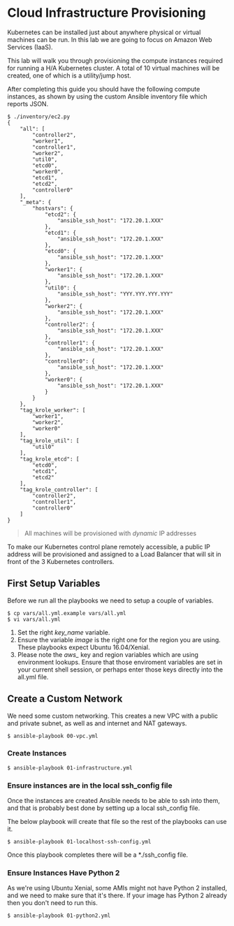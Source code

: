# Cloud Infrastructure Provisioning

Kubernetes can be installed just about anywhere physical or virtual machines can be run. In this lab we are going to focus on Amazon Web Services (IaaS).

This lab will walk you through provisioning the compute instances required for running a H/A Kubernetes cluster. A total of 10 virtual machines will be created, one of which is a utility/jump host.

After completing this guide you should have the following compute instances, as shown by using the custom Ansible inventory file which reports JSON. 

````
$ ./inventory/ec2.py 
{
    "all": [
        "controller2", 
        "worker1", 
        "controller1", 
        "worker2", 
        "util0", 
        "etcd0", 
        "worker0", 
        "etcd1", 
        "etcd2", 
        "controller0"
    ], 
    "_meta": {
        "hostvars": {
            "etcd2": {
                "ansible_ssh_host": "172.20.1.XXX"
            }, 
            "etcd1": {
                "ansible_ssh_host": "172.20.1.XXX"
            }, 
            "etcd0": {
                "ansible_ssh_host": "172.20.1.XXX"
            }, 
            "worker1": {
                "ansible_ssh_host": "172.20.1.XXX"
            }, 
            "util0": {
                "ansible_ssh_host": "YYY.YYY.YYY.YYY"
            }, 
            "worker2": {
                "ansible_ssh_host": "172.20.1.XXX"
            }, 
            "controller2": {
                "ansible_ssh_host": "172.20.1.XXX"
            }, 
            "controller1": {
                "ansible_ssh_host": "172.20.1.XXX"
            }, 
            "controller0": {
                "ansible_ssh_host": "172.20.1.XXX"
            }, 
            "worker0": {
                "ansible_ssh_host": "172.20.1.XXX"
            }
        }
    }, 
    "tag_krole_worker": [
        "worker1", 
        "worker2", 
        "worker0"
    ], 
    "tag_krole_util": [
        "util0"
    ], 
    "tag_krole_etcd": [
        "etcd0", 
        "etcd1", 
        "etcd2"
    ], 
    "tag_krole_controller": [
        "controller2", 
        "controller1", 
        "controller0"
    ]
}

````

> All machines will be provisioned with *dynamic* IP addresses

To make our Kubernetes control plane remotely accessible, a public IP address will be provisioned and assigned to a Load Balancer that will sit in front of the 3 Kubernetes controllers.

## First Setup Variables

Before we run all the playbooks we need to setup a couple of variables.

```
$ cp vars/all.yml.example vars/all.yml
$ vi vars/all.yml
```

1. Set the right *key_name* variable.
1. Ensure the variable *image* is the right one for the region you are using. These playbooks expect Ubuntu 16.04/Xenial.
1. Please note the *aws_* key and region variables which are using environment lookups. Ensure that those enviroment variables are set in your current shell session, or perhaps enter those keys directly into the all.yml file.

## Create a Custom Network

We need some custom networking. This creates a new VPC with a public and private subnet, as well as and internet and NAT gateways.

```
$ ansible-playbook 00-vpc.yml
```

### Create Instances

```
$ ansible-playbook 01-infrastructure.yml
```

### Ensure instances are in the local ssh_config file

Once the instances are created Ansible needs to be able to ssh into them, and that is probably best done by setting up a local ssh_config file.

The below playbook will create that file so the rest of the playbooks can use it.

```
$ ansible-playbook 01-localhost-ssh-config.yml
```

Once this playbook completes there will be a *./ssh_config file.

### Ensure Instances Have Python 2 

As we're using Ubuntu Xenial, some AMIs might not have Python 2 installed, and we need to make sure that it's there. If your image has Python 2 already then you don't need to run this.

```
$ ansible-playbook 01-python2.yml
```
